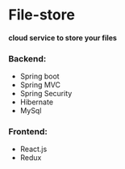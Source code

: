 # File-store

#### cloud service to store your files

### Backend:

- Spring boot
- Spring MVC
- Spring Security
- Hibernate
- MySql

### Frontend:

- React.js
- Redux
